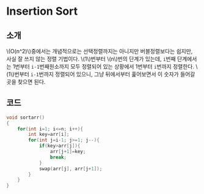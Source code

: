 # Insertion Sort

## 소개

\\(O(n^2)\\)중에서는 개념적으로는 선택정렬까지는 아니지만 버블정렬보다는 쉽지만, 사실 잘 쓰지 않는 정렬 기법이다. \\(1\\)번부터 \\(n\\)번의 단계가 있는데, `i`번째 단계에서는 1번부터 `i-1`번째원소까지 모두 정렬되어 있는 상황에서 1번부터 `i`번까지 정렬한다. \\(1\\)번부터 `i-1`번까지 정렬되어 있으니, 그냥 뒤에서부터 훑어보면서 이 숫자가 들어갈 곳을 찾으면 된다.

## 코드

```c++
void sortarr()
{
    for(int i=1; i<=n; i++){
        int key=arr[i];
        for(int j=i-1; j>=1; j--){
            if(key>arr[j]){
                arr[j+1]=key;
                break;
            }
            swap(arr[j], arr[j+1]);
        }
    }
}
```